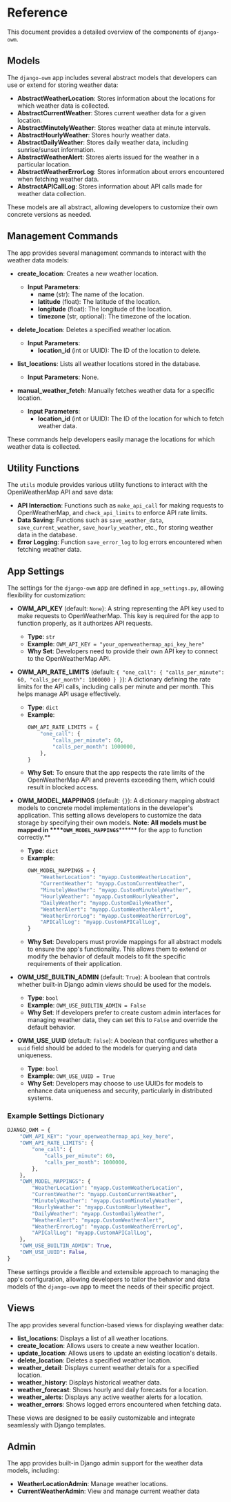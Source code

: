 # Reference

This document provides a detailed overview of the components of `django-owm`.

## Models

The `django-owm` app includes several abstract models that developers can use or extend for storing weather data:

- **AbstractWeatherLocation**: Stores information about the locations for which weather data is collected.
- **AbstractCurrentWeather**: Stores current weather data for a given location.
- **AbstractMinutelyWeather**: Stores weather data at minute intervals.
- **AbstractHourlyWeather**: Stores hourly weather data.
- **AbstractDailyWeather**: Stores daily weather data, including sunrise/sunset information.
- **AbstractWeatherAlert**: Stores alerts issued for the weather in a particular location.
- **AbstractWeatherErrorLog**: Stores information about errors encountered when fetching weather data.
- **AbstractAPICallLog**: Stores information about API calls made for weather data collection.

These models are all abstract, allowing developers to customize their own concrete versions as needed.

## Management Commands

The app provides several management commands to interact with the weather data models:

- **create_location**: Creates a new weather location.

  - **Input Parameters**:
    - **name** (str): The name of the location.
    - **latitude** (float): The latitude of the location.
    - **longitude** (float): The longitude of the location.
    - **timezone** (str, optional): The timezone of the location.

- **delete_location**: Deletes a specified weather location.

  - **Input Parameters**:
    - **location_id** (int or UUID): The ID of the location to delete.

- **list_locations**: Lists all weather locations stored in the database.

  - **Input Parameters**: None.

- **manual_weather_fetch**: Manually fetches weather data for a specific location.

  - **Input Parameters**:
    - **location_id** (int or UUID): The ID of the location for which to fetch weather data.

These commands help developers easily manage the locations for which weather data is collected.

## Utility Functions

The `utils` module provides various utility functions to interact with the OpenWeatherMap API and save data:

- **API Interaction**: Functions such as `make_api_call` for making requests to OpenWeatherMap, and `check_api_limits` to enforce API rate limits.
- **Data Saving**: Functions such as `save_weather_data`, `save_current_weather`, `save_hourly_weather`, etc., for storing weather data in the database.
- **Error Logging**: Function `save_error_log` to log errors encountered when fetching weather data.

## App Settings

The settings for the `django-owm` app are defined in `app_settings.py`, allowing flexibility for customization:

- **OWM_API_KEY** (default: `None`): A string representing the API key used to make requests to OpenWeatherMap. This key is required for the app to function properly, as it authorizes API requests.

  - **Type**: `str`
  - **Example**: `OWM_API_KEY = "your_openweathermap_api_key_here"`
  - **Why Set**: Developers need to provide their own API key to connect to the OpenWeatherMap API.

- **OWM_API_RATE_LIMITS** (default: `{ "one_call": { "calls_per_minute": 60, "calls_per_month": 1000000 } }`): A dictionary defining the rate limits for the API calls, including calls per minute and per month. This helps manage API usage effectively.

  - **Type**: `dict`
  - **Example**:
    ```python
    OWM_API_RATE_LIMITS = {
        "one_call": {
            "calls_per_minute": 60,
            "calls_per_month": 1000000,
        },
    }
    ```
  - **Why Set**: To ensure that the app respects the rate limits of the OpenWeatherMap API and prevents exceeding them, which could result in blocked access.

- **OWM_MODEL_MAPPINGS** (default: `{}`): A dictionary mapping abstract models to concrete model implementations in the developer's application. This setting allows developers to customize the data storage by specifying their own models. **Note: All models must be mapped in **\*\*\***\*`OWM_MODEL_MAPPINGS`**\*\*\*\*\*\* for the app to function correctly.\*\*

  - **Type**: `dict`
  - **Example**:
    ```python
    OWM_MODEL_MAPPINGS = {
        "WeatherLocation": "myapp.CustomWeatherLocation",
        "CurrentWeather": "myapp.CustomCurrentWeather",
        "MinutelyWeather": "myapp.CustomMinutelyWeather",
        "HourlyWeather": "myapp.CustomHourlyWeather",
        "DailyWeather": "myapp.CustomDailyWeather",
        "WeatherAlert": "myapp.CustomWeatherAlert",
        "WeatherErrorLog": "myapp.CustomWeatherErrorLog",
        "APICallLog": "myapp.CustomAPICallLog",
    }
    ```
  - **Why Set**: Developers must provide mappings for all abstract models to ensure the app's functionality. This allows them to extend or modify the behavior of default models to fit the specific requirements of their application.

- **OWM_USE_BUILTIN_ADMIN** (default: `True`): A boolean that controls whether built-in Django admin views should be used for the models.

  - **Type**: `bool`
  - **Example**: `OWM_USE_BUILTIN_ADMIN = False`
  - **Why Set**: If developers prefer to create custom admin interfaces for managing weather data, they can set this to `False` and override the default behavior.

- **OWM_USE_UUID** (default: `False`): A boolean that configures whether a `uuid` field should be added to the models for querying and data uniqueness.

  - **Type**: `bool`
  - **Example**: `OWM_USE_UUID = True`
  - **Why Set**: Developers may choose to use UUIDs for models to enhance data uniqueness and security, particularly in distributed systems.

### Example Settings Dictionary

```python
DJANGO_OWM = {
    "OWM_API_KEY": "your_openweathermap_api_key_here",
    "OWM_API_RATE_LIMITS": {
        "one_call": {
            "calls_per_minute": 60,
            "calls_per_month": 1000000,
        },
    },
    "OWM_MODEL_MAPPINGS": {
        "WeatherLocation": "myapp.CustomWeatherLocation",
        "CurrentWeather": "myapp.CustomCurrentWeather",
        "MinutelyWeather": "myapp.CustomMinutelyWeather",
        "HourlyWeather": "myapp.CustomHourlyWeather",
        "DailyWeather": "myapp.CustomDailyWeather",
        "WeatherAlert": "myapp.CustomWeatherAlert",
        "WeatherErrorLog": "myapp.CustomWeatherErrorLog",
        "APICallLog": "myapp.CustomAPICallLog",
    },
    "OWM_USE_BUILTIN_ADMIN": True,
    "OWM_USE_UUID": False,
}
```

These settings provide a flexible and extensible approach to managing the app's configuration, allowing developers to tailor the behavior and data models of the `django-owm` app to meet the needs of their specific project.

## Views

The app provides several function-based views for displaying weather data:

- **list_locations**: Displays a list of all weather locations.
- **create_location**: Allows users to create a new weather location.
- **update_location**: Allows users to update an existing location's details.
- **delete_location**: Deletes a specified weather location.
- **weather_detail**: Displays current weather details for a specified location.
- **weather_history**: Displays historical weather data.
- **weather_forecast**: Shows hourly and daily forecasts for a location.
- **weather_alerts**: Displays any active weather alerts for a location.
- **weather_errors**: Shows logged errors encountered when fetching data.

These views are designed to be easily customizable and integrate seamlessly with Django templates.

## Admin

The app provides built-in Django admin support for the weather data models, including:

- **WeatherLocationAdmin**: Manage weather locations.
- **CurrentWeatherAdmin**: View and manage current weather data

